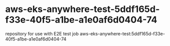 # aws-eks-anywhere-test-5ddf165d-f33e-40f5-a1be-a1e0af6d0404-74
repository for use with E2E test job aws-eks-anywhere-test:5ddf165d-f33e-40f5-a1be-a1e0af6d0404-74
